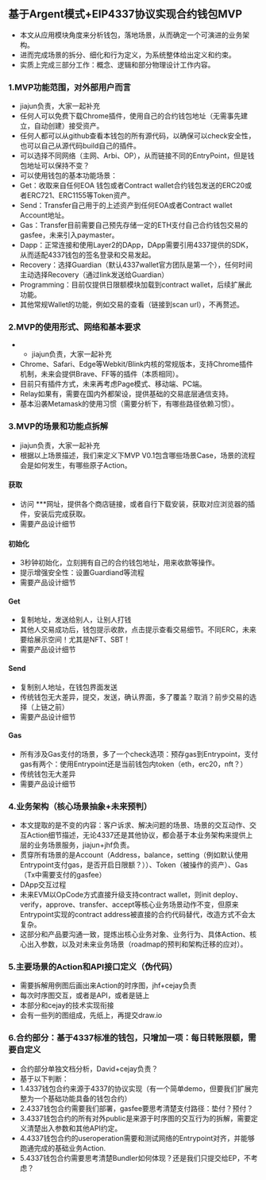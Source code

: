 
## 基于Argent模式+EIP4337协议实现合约钱包MVP
+ 本文从应用模块角度来分析钱包，落地场景，从而确定一个可演进的业务架构。
+ 进而完成场景的拆分、细化和行为定义，为系统整体给出定义和约束。
+ 实质上完成三部分工作：概念、逻辑和部分物理设计工作内容。

### 1.MVP功能范围，对外部用户而言
+ jiajun负责，大家一起补充
+ 任何人可以免费下载Chrome插件，使用自己的合约钱包地址（无需事先建立，自动创建）接受资产。
+ 任何人都可以从github查看本钱包的所有源代码，以确保可以check安全性，也可以自己从源代码build自己的插件。
+ 可以选择不同网络（主网、Arbi、OP），从而链接不同的EntryPoint，但是钱包地址可以保持不变？
+ 可以使用钱包的基本功能场景：
+ Get：收取来自任何EOA 钱包或者Contract wallet合约钱包发送的ERC20或者ERC721、ERC1155等Token资产。
+ Send：Transfer自己用于的上述资产到任何EOA或者Contract wallet Account地址。
+ Gas：Transfer目前需要自己预先存储一定的ETH支付自己合约钱包交易的gasfee，未来引入paymaster。
+ Dapp：正常连接和使用Layer2的DApp，DApp需要引用4337提供的SDK，从而适配4337钱包的签名登录和交易发起。
+ Recovery：选择Guardian（默认4337wallet官方团队是第一个），任何时间主动选择Recovery（通过link发送给Guardian）
+ Programming：目前仅提供日限额模块加载到contract wallet，后续扩展此功能。
+ 其他常规Wallet的功能，例如交易的查看（链接到scan url），不再赘述。
### 2.MVP的使用形式、网络和基本要求
+ + jiajun负责，大家一起补充
+ Chrome、Safari、Edge等Webkit/Blink内核的常规版本，支持Chrome插件机制，未来会提供Brave、FF等的插件（本质相同）。
+ 目前只有插件方式，未来再考虑Page模式、移动端、PC端。
+ Relay如果有，需要在国内外都架设，提供基础的交易底层通信支持。
+ 基本沿袭Metamask的使用习惯（需要分析下，有哪些路径依赖习惯）。

### 3.MVP的场景和功能点拆解
+ jiajun负责，大家一起补充
+ 根据以上场景描述，我们来定义下MVP V0.1包含哪些场景Case，场景的流程会是如何发生，有哪些原子Action。
#### 获取
+ 访问 ***网址，提供各个商店链接，或者自行下载安装，获取对应浏览器的插件，安装后完成获取。
+ 需要产品设计细节
#### 初始化
+ 3秒钟初始化，立刻拥有自己的合约钱包地址，用来收款等操作。
+ 提示增强安全性：设置Guardiand等流程
+ 需要产品设计细节
#### Get
+ 复制地址，发送给别人，让别人打钱
+ 其他人交易成功后，钱包提示收款，点击提示查看交易细节。不同ERC，未来要给展示空间！尤其是NFT、SBT！
+ 需要产品设计细节
#### Send
+ 复制别人地址，在钱包界面发送
+ 传统钱包无大差异，提交，发送，确认界面，多了覆盖？取消？前步交易的选择（上链之前）
+ 需要产品设计细节
#### Gas
+ 所有涉及Gas支付的场景，多了一个check选项：预存gas到Entrypoint，支付gas有两个：使用Entrypoint还是当前钱包内token（eth，erc20，nft？）
+ 传统钱包无大差异
+ 需要产品设计细节
### 4.业务架构（核心场景抽象+未来预判）
+ 本文提取的是不变的内容：客户诉求、解决问题的场景、场景的交互动作、交互Action细节描述，无论4337还是其他协议，都会基于本业务架构来提供上层的业务场景服务，jiajun+jhf负责。
+ 贯穿所有场景的是Account（Address，balance，setting（例如默认使用Entrypoint支付gas，是否开启日限额？））、Token（被操作的资产）、Gas（Tx中需要支付的gasfee）
+ DApp交互过程
+ 未来EVM以OpCode方式直接升级支持contract wallet，则init deploy、verify，approve、transfer、accept等核心业务场景动作不变，但原来Entrypoint实现的contract address被直接的合约代码替代，改造方式不会太复杂。
+ 这部分和产品要沟通一致，提炼出核心业务对象、业务行为、具体Action、核心出入参数，以及对未来业务场景（roadmap的预判和架构迁移的应对）。
### 5.主要场景的Action和API接口定义（伪代码）
+ 需要拆解用例图后画出来Action的时序图，jhf+cejay负责
+ 每次时序图交互，或者是API，或者是链上
+ 本部分和cejay的技术实现衔接
+ 会有一些列的图组成，先纸上，再提交draw.io
### 6.合约部分：基于4337标准的钱包，只增加一项：每日转账限额，需要自定义
+ 合约部分单独文档分析，David+cejay负责？
+ 基于以下判断：
+ 1.4337钱包合约来源于4337的协议实现（有一个简单demo，但要我们扩展完整为一个基础功能具备的钱包合约）
+ 2.4337钱包合约需要我们部署，gasfee要思考清楚支付路径：垫付？预付？
+ 3.4337钱包合约的所有对外public是来源于时序图的交互行为的拆解，需要定义清楚出入参数和其他API约定。
+ 4.4337钱包合约的useroperation需要和测试网络的Entrypoint对齐，并能够跑通完成的基础业务Action.
+ 5.4337钱包合约需要思考清楚Bundler如何体现？还是我们只提交给EP，不考虑？
